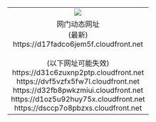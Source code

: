 ﻿<table>
  <tr></tr>
  <tr><td colspan=2 align=center><img src="https://d17fadco6jem5f.cloudfront.net/Up/oGate.jpg" /></td></tr>
  <tr><td colspan=2 align=center>网门动态网址<br/>(最新)
<br>https://d17fadco6jem5f.cloudfront.net
<br/><br/>(以下网址可能失效)
<br>https://d31c6zuxnp2ptp.cloudfront.net
<br>https://dvf5vzfx5fw7l.cloudfront.net
<br>https://d32fb8pwkzmiui.cloudfront.net
<br>https://d1oz5u92huy75x.cloudfront.net
<br>https://dsccp7o8pbzxs.cloudfront.net
    </td>
  </tr>
</table>
